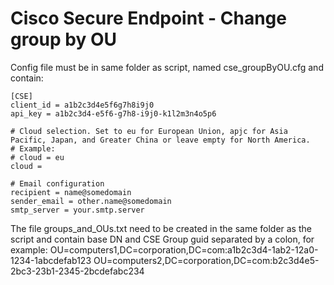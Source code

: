# Cisco Secure Endpoint - Change group by OU
 
Config file must be in same folder as script, named cse_groupByOU.cfg and contain:

    [CSE]
    client_id = a1b2c3d4e5f6g7h8i9j0
    api_key = a1b2c3d4-e5f6-g7h8-i9j0-k1l2m3n4o5p6

    # Cloud selection. Set to eu for European Union, apjc for Asia Pacific, Japan, and Greater China or leave empty for North America.
    # Example:
    # cloud = eu
    cloud = 

    # Email configuration
    recipient = name@somedomain
    sender_email = other.name@somedomain
    smtp_server = your.smtp.server

The file groups_and_OUs.txt need to be created in the same folder as the script and contain base DN and CSE Group guid separated by a colon, for example:
        OU=computers1,DC=corporation,DC=com:a1b2c3d4-1ab2-12a0-1234-1abcdefab123
        OU=computers2,DC=corporation,DC=com:b2c3d4e5-2bc3-23b1-2345-2bcdefabc234
